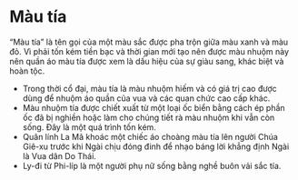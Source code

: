 # Màu tía

“Màu tía” là tên gọi của một màu sắc được pha trộn giữa màu xanh và màu đỏ. Vì phải tốn kém tiền bạc và thời gian mới tạo nên được màu nhuộm này nên quần áo màu tía được xem là dấu hiệu của sự giàu sang, khác biệt và hoàn tộc. 
- Trong thời cổ đại, màu tía là màu nhuộm hiếm và có giá trị cao được dùng để nhuộm áo quần của vua và các quan chức cao cấp khác.  
- Màu nhuộm tía được chiết xuất từ một loại ốc biển bằng cách ép phần ốc đã bị nghiền hoặc làm cho chúng tiết rà màu nhuộm khi vẫn còn sống. Đây là một quá trình tốn kém. 
- Quân lính La Mã khoác một chiếc áo choàng màu tía lên người Chúa Giê-xu trước khi Ngài chịu đóng đinh để nhạo báng lời khẳng định Ngài là Vua dân Do Thái. 
- Ly-đi từ Phi-líp là một người phụ nữ sống bằng nghề buôn vải sắc tía.

